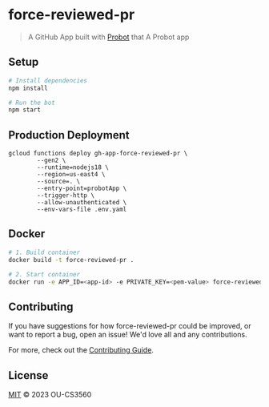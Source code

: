 # force-reviewed-pr

> A GitHub App built with [Probot](https://github.com/probot/probot) that A Probot app

## Setup

```sh
# Install dependencies
npm install

# Run the bot
npm start
```

## Production Deployment

```console
gcloud functions deploy gh-app-force-reviewed-pr \
        --gen2 \
        --runtime=nodejs18 \
        --region=us-east4 \
        --source=. \
        --entry-point=probotApp \
        --trigger-http \
        --allow-unauthenticated \
        --env-vars-file .env.yaml
```

## Docker

```sh
# 1. Build container
docker build -t force-reviewed-pr .

# 2. Start container
docker run -e APP_ID=<app-id> -e PRIVATE_KEY=<pem-value> force-reviewed-pr
```

## Contributing

If you have suggestions for how force-reviewed-pr could be improved, or want to report a bug, open an issue! We'd love all and any contributions.

For more, check out the [Contributing Guide](CONTRIBUTING.md).

## License

[MIT](LICENSE) © 2023 OU-CS3560
